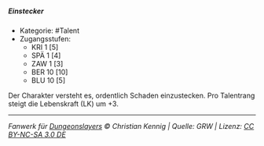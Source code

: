<!---
Dies ist ein Fanwerk für DUNGEONSLAYERS © von Christian Kennig

Quellen:      [Dungeonslayers Grundregelwerk](https://dungeonslayers.net/download/Dungeonslayers4.pdf)
              [Talentbeschreibungen](https://www.f-space.de/ds4/tools-talentcards.html)
License:      [CC-BY-NC-SA 4.0](https://creativecommons.org/licenses/by-nc-sa/4.0/deed.de)
Richtlinien:  [Fanwerkrichtlinien](https://www.dungeonslayers.net/fanwerk-richtlinien/)
Autor:        Zauberlehrling
-->

##### Einstecker

- Kategorie: #Talent
- Zugangsstufen:
  - KRI 1 [5]
  - SPÄ 1 [4]
  - ZAW 1 [3]
  - BER 10 [10]
  - BLU 10 [5]

Der Charakter versteht es, ordentlich Schaden einzustecken. Pro Talentrang steigt die Lebenskraft (LK) um +3.

---

_Fanwerk für [Dungeonslayers](https://www.dungeonslayers.net/) © Christian Kennig | Quelle: GRW | Lizenz: [CC BY-NC-SA 3.0 DE](https://creativecommons.org/licenses/by-nc-sa/3.0/de/)_

